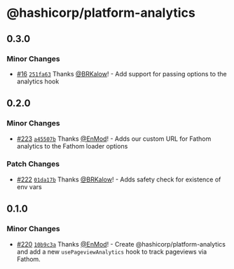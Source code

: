 # @hashicorp/platform-analytics

## 0.3.0

### Minor Changes

- [#16](https://github.com/hashicorp/web-platform-packages/pull/16) [`251fa63`](https://github.com/hashicorp/web-platform-packages/commit/251fa6317392f00124d3a221dbda2661284e8ea1) Thanks [@BRKalow](https://github.com/BRKalow)! - Add support for passing options to the analytics hook

## 0.2.0

### Minor Changes

- [#223](https://github.com/hashicorp/nextjs-scripts/pull/223) [`a45507b`](https://github.com/hashicorp/nextjs-scripts/commit/a45507b12f198b795af193c60527bc9270991e9c) Thanks [@EnMod](https://github.com/EnMod)! - Adds our custom URL for Fathom analytics to the Fathom loader options

### Patch Changes

- [#222](https://github.com/hashicorp/nextjs-scripts/pull/222) [`01da17b`](https://github.com/hashicorp/nextjs-scripts/commit/01da17bdc955237b9bfa8d503f4bcc4b1001b030) Thanks [@BRKalow](https://github.com/BRKalow)! - Adds safety check for existence of env vars

## 0.1.0

### Minor Changes

- [#220](https://github.com/hashicorp/nextjs-scripts/pull/220) [`10b9c3a`](https://github.com/hashicorp/nextjs-scripts/commit/10b9c3a9dd1156fd3d0321b0b3133ecb4c4edb48) Thanks [@EnMod](https://github.com/EnMod)! - Create @hashicorp/platform-analytics and add a new `usePageviewAnalytics` hook to track pageviews via Fathom.
